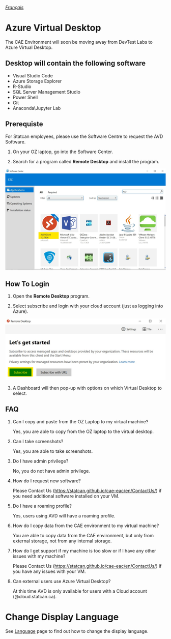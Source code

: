 _[Français](../../fr/AzureVirtualDesktop)_
# Azure Virtual Desktop

The CAE Environment will soon be moving away from DevTest Labs to Azure Virtual Desktop.

## Desktop will contain the following software

- Visual Studio Code
- Azure Storage Explorer
- R-Studio
- SQL Server Management Studio
- Power Shell
- Git
- Anaconda\Jupyter Lab

## Prerequiste

For Statcan employees, please use the Software Centre to request the AVD Software.

1. On your OZ laptop, go into the Software Center.

2. Search for a program called **Remote Desktop** and install the program.

![AVDSoftwareCenter](images/AVDSoftwareCenter.jpg) 


## How To Login

1. Open the **Remote Desktop** program.

2. Select subscribe and login with your cloud account (just as logging into Azure).

![AVDSubscribe](images/AVDSubscribe.png) 

3. A Dashboard will then pop-up with options on which Virtual Desktop to select.

## FAQ

1. Can I copy and paste from the OZ Laptop to my virtual machine?

    Yes, you are able to copy from the OZ laptop to the virtual desktop.

2. Can I take screenshots?

    Yes, you are able to take screenshots.

3. Do I have admin privilege?

    No, you do not have admin privilege.

4. How do I request new software?

    Please Contact Us (https://statcan.github.io/cae-eac/en/ContactUs/) if you need additional software installed on your VM.

5. Do I have a roaming profile?

    Yes, users using AVD will have a roaming profile.

6. How do I copy data from the CAE environment to my virtual machine?

    You are able to copy data from the CAE environment, but only from external storage, not from any internal storage.

7. How do I get support if my machine is too slow or if I have any other issues with my machine?

    Please Contact Us (https://statcan.github.io/cae-eac/en/ContactUs/) if you have any issues with your VM.

8. Can external users use Azure Virtual Desktop?

    At this time AVD is only available for users with a Cloud account (@cloud.statcan.ca). 

# Change Display Language
See [Language](Language.md) page to find out how to change the display language.